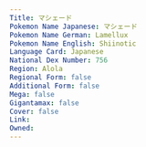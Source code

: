 ```yaml
---
﻿Title: マシェード
Pokemon Name Japanese: マシェード
Pokemon Name German: Lamellux
Pokemon Name English: Shiinotic
Language Card: Japanese
National Dex Number: 756
Region: Alola
Regional Form: false
Additional Form: false
Mega: false
Gigantamax: false
Cover: false
Link: 
Owned: 
---
```

